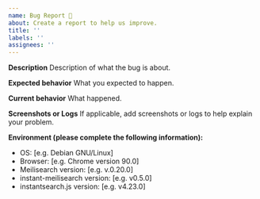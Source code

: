 ```yaml
---
name: Bug Report 🐞
about: Create a report to help us improve.
title: ''
labels: ''
assignees: ''
---
```


<!-- This is not an exhaustive model but a help. No step is mandatory. -->

**Description**
Description of what the bug is about.

**Expected behavior**
What you expected to happen.

**Current behavior**
What happened.

**Screenshots or Logs**
If applicable, add screenshots or logs to help explain your problem.

**Environment (please complete the following information):**
- OS: [e.g. Debian GNU/Linux]
- Browser: [e.g. Chrome version 90.0]
- Meilisearch version: [e.g. v.0.20.0]
- instant-meilisearch version: [e.g. v0.5.0]
- instantsearch.js version: [e.g. v4.23.0]
